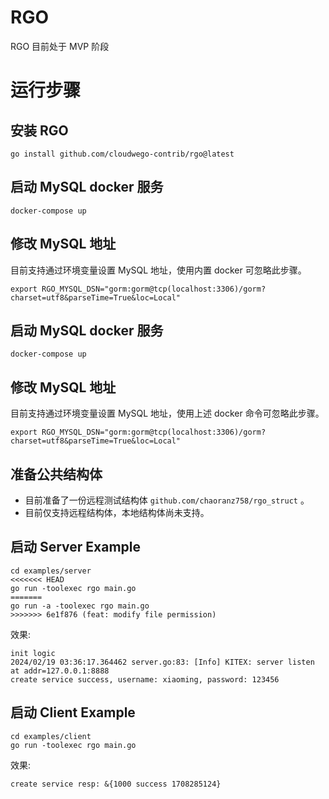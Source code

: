 # RGO
RGO 目前处于 MVP 阶段

# 运行步骤

## 安装 RGO

```shell
go install github.com/cloudwego-contrib/rgo@latest
```


## 启动 MySQL docker 服务

```shell
docker-compose up
```

## 修改 MySQL 地址

目前支持通过环境变量设置 MySQL 地址，使用内置 docker 可忽略此步骤。

```shell
export RGO_MYSQL_DSN="gorm:gorm@tcp(localhost:3306)/gorm?charset=utf8&parseTime=True&loc=Local"
```

## 启动 MySQL docker 服务

```shell
docker-compose up
```

## 修改 MySQL 地址

目前支持通过环境变量设置 MySQL 地址，使用上述 docker 命令可忽略此步骤。

```shell
export RGO_MYSQL_DSN="gorm:gorm@tcp(localhost:3306)/gorm?charset=utf8&parseTime=True&loc=Local"
```
## 准备公共结构体

- 目前准备了一份远程测试结构体 `github.com/chaoranz758/rgo_struct` 。
- 目前仅支持远程结构体，本地结构体尚未支持。

## 启动 Server Example

```shell
cd examples/server
<<<<<<< HEAD
go run -toolexec rgo main.go
=======
go run -a -toolexec rgo main.go
>>>>>>> 6e1f876 (feat: modify file permission)
```

效果:
```shell
init logic
2024/02/19 03:36:17.364462 server.go:83: [Info] KITEX: server listen at addr=127.0.0.1:8888
create service success, username: xiaoming, password: 123456
```

## 启动 Client Example

```shell
cd examples/client
go run -toolexec rgo main.go
```

效果:
```shell
create service resp: &{1000 success 1708285124}
```

